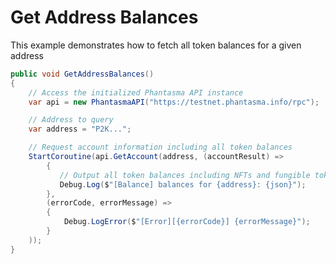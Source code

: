 # Get Address Balances

This example demonstrates how to fetch all token balances for a given address

```csharp
public void GetAddressBalances()
{
    // Access the initialized Phantasma API instance
    var api = new PhantasmaAPI("https://testnet.phantasma.info/rpc");

    // Address to query
    var address = "P2K...";

    // Request account information including all token balances
    StartCoroutine(api.GetAccount(address, (accountResult) =>
        {
           // Output all token balances including NFTs and fungible tokens
           Debug.Log($"[Balance] balances for {address}: {json}");
        },
        (errorCode, errorMessage) =>
        {
            Debug.LogError($"[Error][{errorCode}] {errorMessage}");
        }
    ));
}
```
